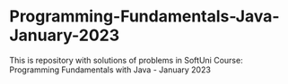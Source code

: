 # Programming-Fundamentals-Java-January-2023
This is repository with solutions of problems in SoftUni Course: Programming Fundamentals with Java - January 2023
